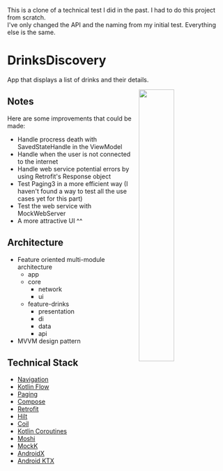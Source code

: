 This is a clone of a technical test I did in the past. I had to do this project from scratch. <br />
I've only changed the API and the naming from my initial test. Everything else is the same.

# DrinksDiscovery

App that displays a list of drinks and their details.


<img src="https://github.com/sophicapri/DrinksDiscovery/blob/master/screenshots/app_tour3.gif" align="right" width="40%">

Notes
-----

Here are some improvements that could be made:
- Handle procress death with SavedStateHandle in the ViewModel
- Handle when the user is not connected to the internet
- Handle web service potential errors by using Retrofit's Response object
- Test Paging3 in a more efficient way (I haven't found a way to test all the use cases yet for this part)
- Test the web service with MockWebServer
- A more attractive UI ^^

Architecture
--------------

- Feature oriented multi-module architecture
    - app
    - core
        - network
        - ui
    - feature-drinks
        - presentation
        - di
        - data
        - api
- MVVM design pattern


Technical Stack
--------------
  * [Navigation][14] 
  * [Kotlin Flow][13]
  * [Paging][7]
  * [Compose][11] 
  * [Retrofit][5]
  * [Hilt][92]
  * [Coil][32] 
  * [Kotlin Coroutines][91] 
  * [Moshi][9]
  * [MockK][20] 
  * [AndroidX][1] 
  * [Android KTX][2] 
 

[1]: https://developer.android.com/jetpack/androidx
[2]: https://developer.android.com/kotlin/ktx
[13]: https://developer.android.com/kotlin/flow
[11]: https://developer.android.com/jetpack/compose
[14]: https://developer.android.com/topic/libraries/architecture/navigation/
[30]: https://developer.android.com/guide/topics/ui
[34]: https://developer.android.com/guide/components/fragments
[91]: https://kotlinlang.org/docs/reference/coroutines-overview.html
[92]: https://developer.android.com/training/dependency-injection/hilt-android
[5]: https://github.com/square/retrofit
[7]: https://developer.android.com/topic/libraries/architecture/paging/v3-overview
[9]: https://github.com/square/moshi
[20]: https://github.com/mockk/mockk
[21]: https://github.com/airbnb/lottie-android
[33]: https://square.github.io/leakcanary/
[32]: https://github.com/coil-kt/coil
